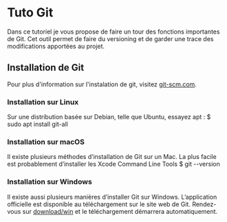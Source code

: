 # Tuto Git


Dans ce tutoriel je vous propose de faire un tour des fonctions importantes de Git. Cet outil permet de faire du versioning et de garder une trace des modifications apportées au projet.

## Installation de Git

Pour plus d'information sur l'instalation de git, visitez [git-scm.com](https://git-scm.com/book/fr/v2/D%C3%A9marrage-rapide-Installation-de-Git). 

### Installation sur Linux
Sur une distribution basée sur Debian, telle que Ubuntu, essayez apt :
    $ sudo apt install git-all

### Installation sur macOS
Il existe plusieurs méthodes d’installation de Git sur un Mac. La plus facile est probablement d’installer les Xcode Command Line Tools
    $ git --version



### Installation sur Windows
Il existe aussi plusieurs manières d’installer Git sur Windows. L’application officielle est disponible au téléchargement sur le site web de Git. Rendez-vous sur [download/win](http://git-scm.com/download/win) et le téléchargement démarrera automatiquement.